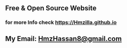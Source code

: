 ## Free & Open Source Website 
### for more Info check https://Hmzilla.github.io
## My Email: HmzHassan8@gmail.com
